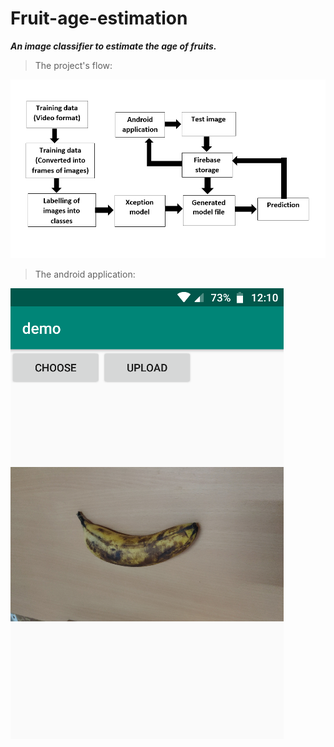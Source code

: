 # Fruit-age-estimation
_**An image classifier to estimate the age of fruits.**_


>The project's flow:

![Flow](flow.png)

>The android application:

![Android application](app.png)
